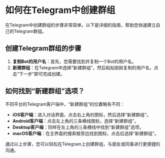 # 如何在Telegram中创建群组

在Telegram中创建群组的步骤非常简单。以下是详细的指南，帮助您快速建立自己的Telegram群组。

## 创建Telegram群组的步骤

1. **复制Bot的用户名**：首先，您需要找到并复制一个Bot的用户名。
2. **新建群组**：在Telegram中选择“新建群组”，然后粘贴刚刚复制的用户名，点击“下一步”即可完成创建。

## 如何找到“新建群组”选项？

不同平台的Telegram客户端中，“新建群组”的位置略有不同：

- **iOS客户端**：进入对话界面，点击右上角的图标，然后选择“新建群组”。
- **Android客户端**：点击左上角的三条横线图标，选择“新建群组”。
- **Desktop客户端**：同样在左上角的三条横线中找到“新建群组”选项。
- **macOS客户端**：在主界面的搜索框旁边找到图标，点击后选择“新建群组”。

通过以上步骤，您可以轻松在Telegram上创建群组，与朋友或同事进行更便捷的沟通。